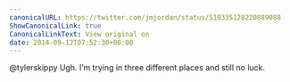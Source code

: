 ```yaml
---
canonicalURL: https://twitter.com/jmjordan/status/510335128220889088
ShowCanonicalLink: true
CanonicalLinkText: View original on
date: 2014-09-12T07:52:30+00:00
---
```

@tylerskippy Ugh. I’m trying in three different places and still no luck.